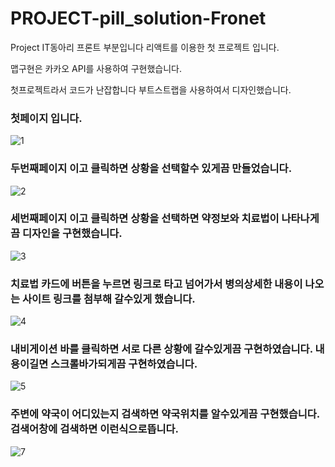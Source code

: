 # PROJECT-pill_solution-Fronet
Project IT동아리 프론트 부분입니다  리액트를 이용한 첫 프로젝트 입니다. 

맵구현은 카카오 API를 사용하여 구현했습니다. 

첫프로젝트라서 코드가 난잡합니다 부트스트랩을 사용하여서 디자인했습니다.


### 첫페이지 입니다.
![1](https://user-images.githubusercontent.com/90302922/216917522-6c4b25a6-45f1-4ba7-9b9a-9645491870b3.PNG)

### 두번째페이지 이고 클릭하면  상황을 선택할수 있게끔 만들었습니다.
![2](https://user-images.githubusercontent.com/90302922/216917990-231d210d-19a3-4239-ae8e-70bfcb4b58b5.PNG)


### 세번째페이지 이고 클릭하면  상황을 선택하면 약정보와 치료법이 나타나게끔 디자인을 구현했습니다.
![3](https://user-images.githubusercontent.com/90302922/216918140-900aaff4-dcf5-4a33-b8da-ba33263ba18f.PNG)

### 치료법 카드에 버튼을  누르면 링크로 타고 넘어가서 병의상세한 내용이 나오는 사이트 링크를 첨부해 갈수있게 했습니다.
![4](https://user-images.githubusercontent.com/90302922/216918657-b69b7870-32dd-44c5-a31c-abeffd806532.PNG)

### 내비게이션 바를 클릭하면 서로 다른 상황에 갈수있게끔 구현하였습니다. 내용이길면 스크롤바가되게끔 구현하였습니다.
![5](https://user-images.githubusercontent.com/90302922/216918840-9378f2ed-a211-468e-8331-3bdc8dd77db5.PNG)

### 주변에 약국이 어디있는지 검색하면 약국위치를 알수있게끔 구현했습니다. 검색어창에 검색하면 이런식으로뜹니다.
![7](https://user-images.githubusercontent.com/90302922/216919087-be8cae74-718f-478b-8d14-c562909adef0.PNG)


